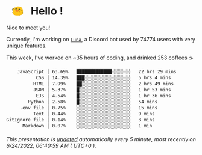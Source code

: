 <h1>   <img src="./spoinky.gif" style="vertical-align:middle;" width="30px">   Hello ! </h1>

Nice to meet you!

Currently, I'm working on <a href='https://github.com/Asgarrrr/Luna'>`Luna`</a>, a Discord bot used by 74774 users with very unique features.

This week, I've worked on ~35 hours of coding, and drinked 253 coffees ☕

```
    JavaScript │ 63.69%   █████████████░░░░░░░   22 hrs 29 mins
           CSS │ 14.39%   ███░░░░░░░░░░░░░░░░░   5 hrs 4 mins
          HTML │ 7.99%    ██░░░░░░░░░░░░░░░░░░   2 hrs 49 mins
          JSON │ 5.37%    █░░░░░░░░░░░░░░░░░░░   1 hr 53 mins
           EJS │ 4.54%    █░░░░░░░░░░░░░░░░░░░   1 hr 36 mins
        Python │ 2.58%    █░░░░░░░░░░░░░░░░░░░   54 mins
     .env file │ 0.75%    ░░░░░░░░░░░░░░░░░░░░   15 mins
          Text │ 0.44%    ░░░░░░░░░░░░░░░░░░░░   9 mins
GitIgnore file │ 0.14%    ░░░░░░░░░░░░░░░░░░░░   3 mins
      Markdown │ 0.07%    ░░░░░░░░░░░░░░░░░░░░   1 min
```

###### This presentation is [updated](https://github.com/Asgarrrr) automatically every 5 minute, most recently on 6/24/2022, 06:40:59 AM ( UTC±0 ).